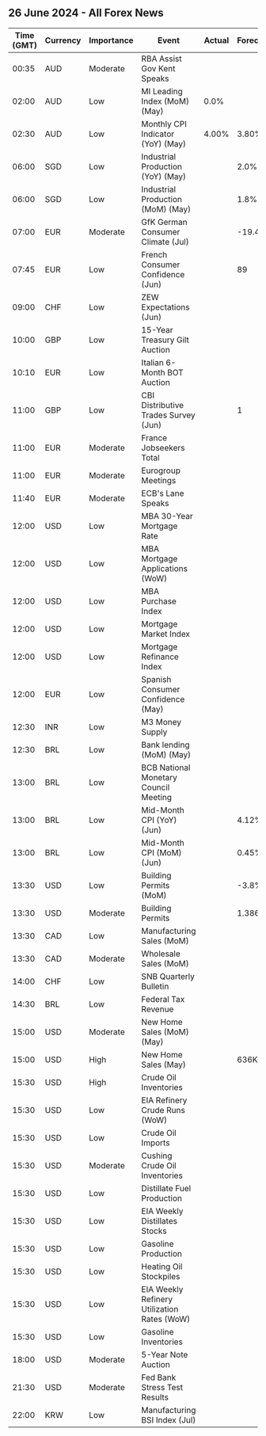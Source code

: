 ## 26 June 2024 - All Forex News

| Time (GMT) | Currency | Importance | Event | Actual | Forecast | Previous |
|------|----------|------------|-------|--------|----------|----------|
| 00:35 | AUD | Moderate | RBA Assist Gov Kent Speaks |  |  |  |
| 02:00 | AUD | Low | MI Leading Index (MoM) (May) | 0.0% |  | -0.0% |
| 02:30 | AUD | Low | Monthly CPI Indicator (YoY) (May) | 4.00% | 3.80% | 3.60% |
| 06:00 | SGD | Low | Industrial Production (YoY) (May) |  | 2.0% | -1.6% |
| 06:00 | SGD | Low | Industrial Production (MoM) (May) |  | 1.8% | 7.1% |
| 07:00 | EUR | Moderate | GfK German Consumer Climate (Jul) |  | -19.4 | -20.9 |
| 07:45 | EUR | Low | French Consumer Confidence (Jun) |  | 89 | 90 |
| 09:00 | CHF | Low | ZEW Expectations (Jun) |  |  | 18.2 |
| 10:00 | GBP | Low | 15-Year Treasury Gilt Auction |  |  | 4.067% |
| 10:10 | EUR | Low | Italian 6-Month BOT Auction |  |  | 3.648% |
| 11:00 | GBP | Low | CBI Distributive Trades Survey (Jun) |  | 1 | 8 |
| 11:00 | EUR | Moderate | France Jobseekers Total |  |  | 2,775.4K |
| 11:00 | EUR | Moderate | Eurogroup Meetings |  |  |  |
| 11:40 | EUR | Moderate | ECB's Lane Speaks |  |  |  |
| 12:00 | USD | Low | MBA 30-Year Mortgage Rate |  |  | 6.94% |
| 12:00 | USD | Low | MBA Mortgage Applications (WoW) |  |  | 0.9% |
| 12:00 | USD | Low | MBA Purchase Index |  |  | 146.0 |
| 12:00 | USD | Low | Mortgage Market Index |  |  | 210.4 |
| 12:00 | USD | Low | Mortgage Refinance Index |  |  | 552.7 |
| 12:00 | EUR | Low | Spanish Consumer Confidence (May) |  |  | 84.5 |
| 12:30 | INR | Low | M3 Money Supply |  |  | 10.9% |
| 12:30 | BRL | Low | Bank lending (MoM) (May) |  |  | 0.2% |
| 13:00 | BRL | Low | BCB National Monetary Council Meeting |  |  |  |
| 13:00 | BRL | Low | Mid-Month CPI (YoY) (Jun) |  | 4.12% | 3.70% |
| 13:00 | BRL | Low | Mid-Month CPI (MoM) (Jun) |  | 0.45% | 0.44% |
| 13:30 | USD | Low | Building Permits (MoM) |  | -3.8% | -3.0% |
| 13:30 | USD | Moderate | Building Permits |  | 1.386M | 1.440M |
| 13:30 | CAD | Low | Manufacturing Sales (MoM) |  |  | 1.1% |
| 13:30 | CAD | Moderate | Wholesale Sales (MoM) |  |  | 2.4% |
| 14:00 | CHF | Low | SNB Quarterly Bulletin |  |  |  |
| 14:30 | BRL | Low | Federal Tax Revenue |  |  | 228.90B |
| 15:00 | USD | Moderate | New Home Sales (MoM) (May) |  |  | -4.7% |
| 15:00 | USD | High | New Home Sales (May) |  | 636K | 634K |
| 15:30 | USD | High | Crude Oil Inventories |  |  | -2.547M |
| 15:30 | USD | Low | EIA Refinery Crude Runs (WoW) |  |  | -0.282M |
| 15:30 | USD | Low | Crude Oil Imports |  |  | -2.480M |
| 15:30 | USD | Moderate | Cushing Crude Oil Inventories |  |  | 0.307M |
| 15:30 | USD | Low | Distillate Fuel Production |  |  | -0.272M |
| 15:30 | USD | Low | EIA Weekly Distillates Stocks |  |  | -1.726M |
| 15:30 | USD | Low | Gasoline Production |  |  | 0.084M |
| 15:30 | USD | Low | Heating Oil Stockpiles |  |  | 0.526M |
| 15:30 | USD | Low | EIA Weekly Refinery Utilization Rates (WoW) |  |  | -1.5% |
| 15:30 | USD | Low | Gasoline Inventories |  |  | -2.280M |
| 18:00 | USD | Moderate | 5-Year Note Auction |  |  | 4.553% |
| 21:30 | USD | Moderate | Fed Bank Stress Test Results |  |  |  |
| 22:00 | KRW | Low | Manufacturing BSI Index (Jul) |  |  | 72 |
